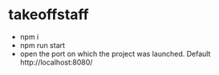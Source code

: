 # takeoffstaff

<ul>
  <li>npm i</li>
  <li>npm run start</li>
  <li>open the port on which the project was launched. Default http://localhost:8080/</li>
</ul>

